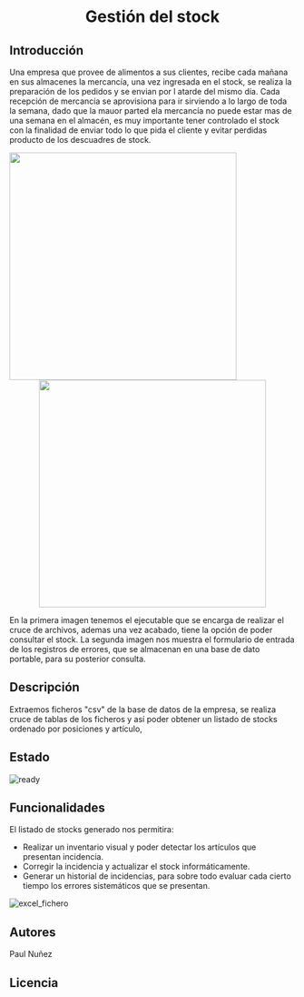 # <h1 align="center"> Gestión del stock </h1>

## Introducción

Una empresa que provee de alimentos a sus clientes, recibe cada mañana en sus almacenes la mercancía, una vez ingresada en el stock, se realiza la preparación de los pedidos y se envian por l atarde del mismo día.
Cada recepción de mercancía se aprovisiona para ir sirviendo a lo largo de toda la semana, dado que la mauor parted ela mercancía no puede estar mas de una semana en el almacén, es muy importante tener controlado el stock con la finalidad de enviar todo lo que pida el cliente y evitar perdidas producto de los descuadres de stock.

<img align="left" width="400" height="400" src="https://github.com/Paul243654/Inventario/assets/112754073/c9e3c0c5-e10f-4881-b360-08387d635cf8">

<p align="center">
  <img width="400" height="400" src="https://github.com/Paul243654/Inventario/assets/112754073/feed961d-909c-4eed-9816-7a5b107ce92f">   
</p>


En la primera imagen tenemos el ejecutable que se encarga de realizar el cruce de archivos, ademas una vez acabado, tiene la opción de poder consultar el stock.
La segunda imagen nos muestra el formulario de entrada de los registros de errores, que se almacenan en una base de dato portable, para su posterior consulta.

## Descripción

Extraemos ficheros "csv" de la base de datos de la empresa, se realiza cruce de tablas de los ficheros y así poder obtener un listado de stocks ordenado por posiciones y artículo,

## Estado

![ready](https://github.com/Paul243654/Inventario/assets/112754073/5c545ff9-e225-48bb-9cbb-b6ad6300ea7f)


## Funcionalidades

El listado de stocks generado nos permitira:
- Realizar un inventario visual y poder detectar los artículos que presentan incidencia.
- Corregir la incidencia y actualizar el stock informáticamente.
- Generar un historial de incidencias, para sobre todo evaluar cada cierto tiempo los errores sistemáticos que se presentan.
  

![excel_fichero](https://github.com/Paul243654/Inventario/assets/112754073/055bf3cf-a77e-424e-b45a-d39e0c2daaf5)

## Autores

Paul Nuñez

## Licencia
